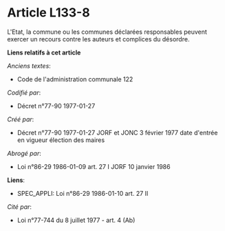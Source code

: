 # Article L133-8

L'Etat, la commune ou les communes déclarées responsables peuvent exercer un recours contre les auteurs et complices du
désordre.

**Liens relatifs à cet article**

_Anciens textes_:

  - Code de l'administration communale 122

_Codifié par_:

  - Décret n°77-90 1977-01-27

_Créé par_:

  - Décret n°77-90 1977-01-27 JORF et JONC 3 février 1977 date d'entrée en vigueur élection des maires

_Abrogé par_:

  - Loi n°86-29 1986-01-09 art. 27 I JORF 10 janvier 1986

**Liens**:

  - SPEC_APPLI: Loi n°86-29 1986-01-10 art. 27 II

_Cité par_:

  - Loi n°77-744 du 8 juillet 1977 - art. 4 (Ab)
